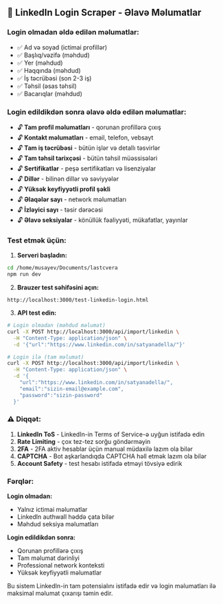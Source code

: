 ## 🔐 LinkedIn Login Scraper - Əlavə Məlumatlar

### Login olmadan əldə edilən məlumatlar:
- ✅ Ad və soyad (ictimai profillər)
- ✅ Başlıq/vəzifə (məhdud)
- ✅ Yer (məhdud)
- ✅ Haqqında (məhdud)
- ✅ İş təcrübəsi (son 2-3 iş)
- ✅ Təhsil (əsas təhsil)
- ✅ Bacarıqlar (məhdud)

### Login edildikdən sonra əlavə əldə edilən məlumatlar:
- 🔓 **Tam profil məlumatları** - qorunan profillərə çıxış
- 🔓 **Kontakt məlumatları** - email, telefon, vebsayt
- 🔓 **Tam iş təcrübəsi** - bütün işlər və detallı təsvirlər
- 🔓 **Tam təhsil tarixçəsi** - bütün təhsil müəssisələri
- 🔓 **Sertifikatlar** - peşə sertifikatları və lisenziyalar
- 🔓 **Dillər** - bilinən dillər və səviyyələr
- 🔓 **Yüksək keyfiyyətli profil şəkli**
- 🔓 **Əlaqələr sayı** - network məlumatları
- 🔓 **İzləyici sayı** - təsir dərəcəsi
- 🔓 **Əlavə seksiyalar** - könüllük fəaliyyəti, mükafatlar, yayınlar

### Test etmək üçün:

1. **Serveri başladın:**
```bash
cd /home/musayev/Documents/lastcvera
npm run dev
```

2. **Brauzer test səhifəsini açın:**
```
http://localhost:3000/test-linkedin-login.html
```

3. **API test edin:**
```bash
# Login olmadan (məhdud məlumat)
curl -X POST http://localhost:3000/api/import/linkedin \
  -H "Content-Type: application/json" \
  -d '{"url":"https://www.linkedin.com/in/satyanadella/"}'

# Login ilə (tam məlumat)
curl -X POST http://localhost:3000/api/import/linkedin \
  -H "Content-Type: application/json" \
  -d '{
    "url":"https://www.linkedin.com/in/satyanadella/",
    "email":"sizin-email@example.com",
    "password":"sizin-password"
  }'
```

### ⚠️ Diqqət:

1. **LinkedIn ToS** - LinkedIn-in Terms of Service-ə uyğun istifadə edin
2. **Rate Limiting** - çox tez-tez sorğu göndərməyin
3. **2FA** - 2FA aktiv hesablar üçün manual müdaxilə lazım ola bilər
4. **CAPTCHA** - Bot aşkarlandıqda CAPTCHA həll etmək lazım ola bilər
5. **Account Safety** - test hesabı istifadə etməyi tövsiyə edirik

### Fərqlər:

**Login olmadan:**
- Yalnız ictimai məlumatlar
- LinkedIn authwall həddə çata bilər
- Məhdud seksiya məlumatları

**Login edildikdən sonra:**
- Qorunan profillərə çıxış
- Tam məlumat dərinliyi
- Professional network konteksti
- Yüksək keyfiyyətli məlumatlar

Bu sistem LinkedIn-in tam potensialını istifadə edir və login məlumatları ilə maksimal məlumat çıxarışı təmin edir.
